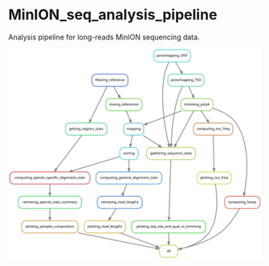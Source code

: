 # MinION_seq_analysis_pipeline
Analysis pipeline for long-reads MinION sequencing data.

![dag_simple](Analysis/snakemake/dag_simple.svg)
